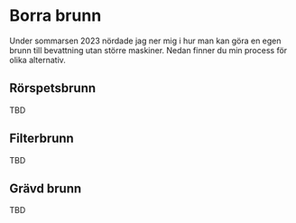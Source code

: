 # Borra brunn

Under sommarsen 2023 nördade jag ner mig i hur man kan göra en egen brunn till bevattning utan större maskiner. Nedan finner du min process för olika alternativ.

## Rörspetsbrunn
TBD

## Filterbrunn
TBD

## Grävd brunn
TBD
